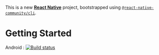 This is a new [**React Native**](https://reactnative.dev) project, bootstrapped using [`@react-native-community/cli`](https://github.com/react-native-community/cli).

# Getting Started

Android : [![Build status](https://build.appcenter.ms/v0.1/apps/76563d25-54a4-4cea-b799-3658c0e4ab5c/branches/cicd/badge)](https://appcenter.ms)
